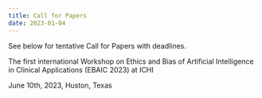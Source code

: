 ```yaml
---
title: Call for Papers
date: 2023-01-04
---
```


See below for tentative Call for Papers with deadlines.

The first international Workshop on Ethics and Bias of Artificial Intelligence in Clinical
Applications (EBAIC 2023) at ICHI

June 10th, 2023, Huston, Texas
